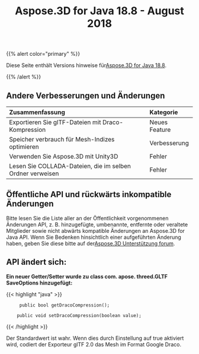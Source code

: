 ﻿---
title: Aspose.3D for Java 18.8 - August 2018
type: docs
weight: 50
url: /de/java/aspose-3d-for-java-18-8-august-2018/
---
{{% alert color="primary" %}} 

Diese Seite enthält Versions hinweise für[Aspose.3D for Java 18.8](https://repository.aspose.com/repo/com/aspose/aspose-3d/18.8/).

{{% /alert %}} 
## **Andere Verbesserungen und Änderungen**

|**Zusammenfassung**|**Kategorie**|
|:- |:- |
|Exportieren Sie glTF-Dateien mit Draco-Kompression|Neues Feature|
|Speicher verbrauch für Mesh-Indizes optimieren|Verbesserung|
|Verwenden Sie Aspose.3D mit Unity3D|Fehler|
|Lesen Sie COLLADA-Dateien, die im selben Ordner verweisen|Fehler|

## **Öffentliche API und rückwärts inkompatible Änderungen**

Bitte lesen Sie die Liste aller an der Öffentlichkeit vorgenommenen Änderungen API, z. B. hinzugefügte, umbenannte, entfernte oder veraltete Mitglieder sowie nicht abwärts kompatible Änderungen an Aspose.3D for Java API. Wenn Sie Bedenken hinsichtlich einer aufgeführten Änderung haben, geben Sie diese bitte auf der[Aspose.3D Unterstützung forum](https://forum.aspose.com/c/3d).

## **API ändert sich:**

**Ein neuer Getter/Setter wurde zu class com. apose. threed.GLTF SaveOptions hinzugefügt:**

{{< highlight "java" >}}

         public bool getDracoCompression();

        public void setDracoCompression(boolean value);

{{< /highlight >}}

Der Standardwert ist wahr. Wenn dies durch Einstellung auf true aktiviert wird, codiert der Exporteur glTF 2.0 das Mesh im Format Google Draco.
